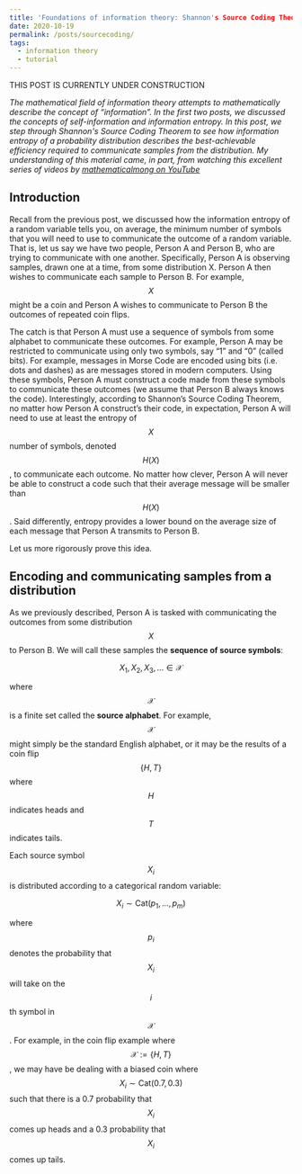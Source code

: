 ```yaml
--- 
title: 'Foundations of information theory: Shannon's Source Coding Theorem (part 3)'
date: 2020-10-19
permalink: /posts/sourcecoding/
tags:
  - information theory
  - tutorial
---  
```


THIS POST IS CURRENTLY UNDER CONSTRUCTION

*The mathematical field of information theory attempts to mathematically describe the concept of “information”. In the first two posts, we discussed the concepts of self-information and information entropy.  In this post, we step through Shannon's Source Coding Theorem to see how information entropy of a probability distribution describes the best-achievable efficiency required to communicate samples from the distribution.  My understanding of this material came, in part, from watching this excellent series of videos by [mathematicalmong on YouTube](https://www.youtube.com/watch?v=UrefKMSEuAI&t=8s)*

Introduction
-----------

Recall from the previous post, we discussed how the information entropy of a random variable tells you, on average, the minimum number of symbols that you will need to use to communicate the outcome of a random variable. That is, let us say we have two people, Person A and Person B, who are trying to communicate with one another. Specifically, Person A is observing samples, drawn one at a time, from some distribution X. Person A then wishes to communicate each sample to Person B. For example, $$X$$ might be a coin and Person A wishes to communicate to Person B the outcomes of repeated coin flips.

The catch is that Person A must use a sequence of symbols from some alphabet to communicate these outcomes. For example, Person A may be restricted to communicate using only two symbols, say “1” and “0” (called bits). For example, messages in Morse Code are encoded using bits (i.e. dots and dashes) as are messages stored in modern computers. Using these symbols, Person A must construct a code made from these symbols to communicate these outcomes (we assume that Person B always knows the code). Interestingly, according to Shannon’s Source Coding Theorem, no matter how Person A construct’s their code, in expectation, Person A will need to use at least the entropy of $$X$$ number of symbols, denoted $$H(X)$$, to communicate each outcome. No matter how clever, Person A will never be able to construct a code such that their average message will be smaller than $$H(X)$$. Said differently, entropy provides a lower bound on the average size of each message that Person A transmits to Person B.

Let us more rigorously prove this idea.

Encoding and communicating samples from a distribution
-----------

As we previously described, Person A is tasked with communicating the outcomes from some distribution $$X$$ to Person B.  We will call these samples the **sequence of source symbols**: 

$$X_1, X_2, X_3, \dots \in \mathcal{X}$$

where $$\mathcal{X}$$ is a finite set called the **source alphabet**. For example, $$\mathcal{X}$$ might simply be the standard English alphabet, or it may be the results of a coin flip $$\{H, T\}$$ where $$H$$ indicates heads and $$T$$ indicates tails.

Each source symbol $$X_i$$ is distributed according to a categorical random variable:

$$X_i \sim \text{Cat}(p_1, \dots, p_m)$$

where $$p_i$$ denotes the probability that $$X_i$$ will take on the $$i$$th symbol in $$\mathcal{X}$$. For example, in the coin flip example where $$\mathcal{X} := \{H, T\}$$, we may have be dealing with a biased coin where $$X_i \sim \text{Cat}(0.7, 0.3)$$ such that there is a 0.7 probability that $$X_i$$ comes up heads and a 0.3 probability that $$X_i$$ comes up tails.

